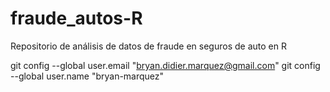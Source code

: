 # fraude_autos-R
Repositorio de análisis de datos de fraude en seguros de auto en R

git config --global user.email "bryan.didier.marquez@gmail.com"
git config --global user.name "bryan-marquez"